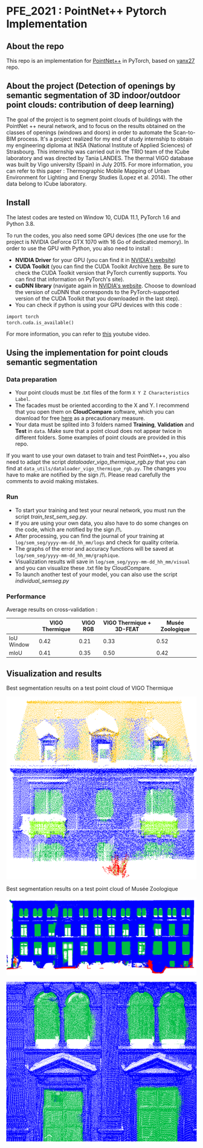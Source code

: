 # PFE_2021 : PointNet++ Pytorch Implementation  

## About the repo

This repo is an implementation for [PointNet++](https://proceedings.neurips.cc/paper/2017/file/d8bf84be3800d12f74d8b05e9b89836f-Paper.pdf) in PyTorch, based on [yanx27](https://github.com/yanx27/Pointnet_Pointnet2_pytorch) repo. 

## About the project (Detection of openings by semantic segmentation of 3D indoor/outdoor point clouds: contribution of deep learning)

The goal of the project is to segment point clouds of buildings with the PointNet ++ neural network, and to focus on the results obtained on the classes of openings (windows and doors) in order to automate the Scan-to-BIM process. It's a project realized for my end of study internship to obtain my engineering diploma at INSA (National Institute of Applied Sciences) of Strasbourg. This internship was carried out in the TRIO team of the ICube laboratory and was directed by Tania LANDES. The thermal VIGO database was built by Vigo university (Spain) in July 2015. For more information, you can refer to this paper : Thermographic Mobile Mapping of Urban Environment for Lighting and Energy Studies (Lopez et al. 2014). The other data belong to ICube laboratory. 


## Install 

The latest codes are tested on Window 10, CUDA 11.1, PyTorch 1.6 and Python 3.8. 

To run the codes, you also need some GPU devices (the one use for the project is NVIDIA GeForce GTX 1070 with 16 Go of dedicated memory). In order to use the GPU with Python, you also need to install : 
- **NVIDIA Driver** for your GPU (you can find it in [NVIDIA's website](https://www.nvidia.com/Download/index.aspx?lang=en-us))
- **CUDA Toolkit** (you can find the CUDA Toolkit Archive [here](https://developer.nvidia.com/cuda-toolkit-archive). Be sure to check the CUDA Toolkit version that PyTorch currently supports. You can find that information on PyTorch's site).
- **cuDNN library** (navigate again in [NVIDIA's website](https://developer.nvidia.com/cudnn). Choose to download the version of cuDNN that corresponds to the PyTorch-supported version of the CUDA Toolkit that you downloaded in the last step).
- You can check if python is using your GPU devices with this code : 
```
import torch
torch.cuda.is_available()
```
For more information, you can refer to [this](https://www.youtube.com/watch?v=IubEtS2JAiY&t=766s) youtube video.

## Using the implementation for point clouds semantic segmentation

### Data preparation 

- Your point clouds must be .txt files of the form ```X Y Z Characteristics Label```. 
- The facades must be oriented according to the X and Y. I  recommend that you open them on **CloudCompare** software, which you can download for free [here](http://www.danielgm.net/cc/release/) as a precautionary measure. 
- Your data must be splited into 3 folders named **Training**, **Validation** and **Test** in ```data```. Make sure that a point cloud does not appear twice in different folders. Some examples of point clouds are provided in this repo. 

If you want to use your own dataset to train and test PointNet++, you also need to adapt the script *dataloader_vigo_thermique_rgb.py* that you can find at ```data_utils/dataloader_vigo_thermique_rgb.py```. The changes you have to make are notified by the sign /!\\. Please read carefully the comments to avoid making mistakes.

### Run 

- To start your training and test your neural network, you must run the script *train_test_sem_seg.py*. 
- If you are using your own data, you also have to do some changes on the code, which are notified by the sign /!\\. 
- After processing, you can find the journal of your training at ```log/sem_seg/yyyy-mm-dd_hh_mm/logs``` and check for quality criteria. 
- The graphs of the error and accuracy functions will be saved at ```log/sem_seg/yyyy-mm-dd_hh_mm/graphique```. 
- Visualization results will save in ```log/sem_seg/yyyy-mm-dd_hh_mm/visual```  and you can visualize these .txt file by CloudCompare.
- To launch another test of your model, you can also use the script *individual_semseg.py* 

### Performance

Average results on cross-validation : 


|   | VIGO Thermique | VIGO RGB  | VIGO Thermique + 3D-FEAT | Musée Zoologique  | 
| ------------- | ------------- | ------------- | -------------| ------------- |
| IoU Window  | 0.42  | 0.21 | 0.33  | 0.52  | 
| mIoU  | 0.41  | 0.35  | 0.50  | 0.42  | 


## Visualization and results

Best segmentation results on a test point cloud of VIGO Thermique 

![vigo_thermique](github1.png)


Best segmentation results on a test point cloud of Musée Zoologique

![musee](musee_zoo.PNG)

![musee](zoom_musee_seg.PNG)
